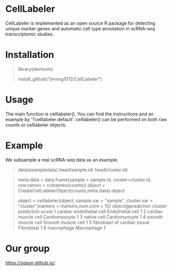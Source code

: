# CellLabeler
CellLabeler is implemented as an open source R package for detecting unique marker genes and automatic cell type annotation in  scRNA-seq transcriptomic studies. 

# Installation

> library(devtools)
> 
> install_github("jinning1012/CellLabeler")

# Usage
The main function is celllabeler(). You can find the instructions and an example by '?celllabeler.default'. celllabeler() can be performed on both raw counts or celllabeler objects. 

# Example
We subsample a real scRNA-seq data as an example. 
> data(exampledata)
> head(sample.id)
> head(cluster.id)
  

> meta.data = data.frame(sample = sample.id, cluster=cluster.id, row.names = colnames(counts))
> object = CreateCellLabelerObject(counts,meta.data)
> object
> 
> object = celllabeler(object, sample.var = "sample", cluster.var = "cluster",markers = markers,num.core = 10)
> object@prediction
                       cluster         prediction score
1     cardiac endothelial cell   Endothelial cell     1
2          cardiac muscle cell      Cardiomyocyte     1
3                  native cell      Cardiomyocyte     1
4           smooth muscle cell Smooth muscle cell     1
5 fibroblast of cardiac tissue         Fibroblast     1
6                   macrophage         Macrophage     1



# Our group
https://sqsun.github.io/.

